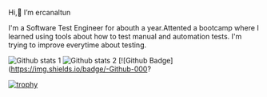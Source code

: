    Hi,👋  I’m ercanaltun
   
I'm a Software Test Engineer for abouth a year.Attented a bootcamp where I learned using tools about how to test manual and automation tests.
I'm trying to improve everytime about testing.

![Github stats 1](https://github-readme-stats.vercel.app/api?username=ercanaltun&show_icons=true&theme=gradient) 
![Github stats 2](https://github-readme-stats.vercel.app/api?username=ercanaltun&show_icons=true&theme=radical)
[![Github Badge](https://img.shields.io/badge/-Github-000? 	
	
	
	
[![trophy](https://github-profile-trophy.vercel.app/?username=ercanaltun)](https://github.com/ercanaltun/github-profile-trophy)
